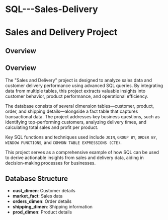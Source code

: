 # SQL---Sales-Delivery

# Sales and Delivery Project

## Overview
## Overview
The "Sales and Delivery" project is designed to analyze sales data and customer delivery performance using advanced SQL queries. By integrating data from multiple tables, this project extracts valuable insights into customer behavior, product performance, and operational efficiency.

The database consists of several dimension tables—customer, product, order, and shipping details—alongside a fact table that captures transactional data. The project addresses key business questions, such as identifying top-performing customers, analyzing delivery times, and calculating total sales and profit per product.

Key SQL functions and techniques used include `JOIN`, `GROUP BY`, `ORDER BY`, `WINDOW FUNCTIONS`, and `COMMON TABLE EXPRESSIONS (CTE)`.

This project serves as a comprehensive example of how SQL can be used to derive actionable insights from sales and delivery data, aiding in decision-making processes for businesses.

## Database Structure
- **cust_dimen**: Customer details
- **market_fact**: Sales data
- **orders_dimen**: Order details
- **shipping_dimen**: Shipping information
- **prod_dimen**: Product details
